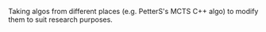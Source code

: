 Taking algos from different places (e.g. PetterS's MCTS C++ algo) to modify them to suit research purposes.
